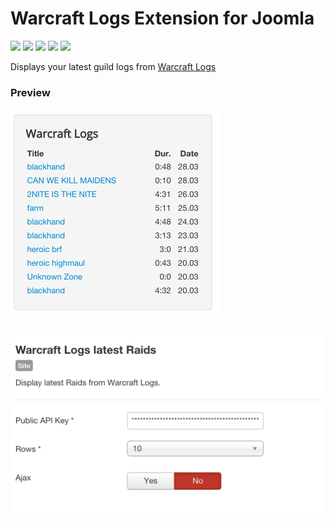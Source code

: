 # Warcraft Logs Extension for Joomla

![](https://img.shields.io/static/v1?label=Joomla&message=3.X&style=flat&logo=joomla&logoColor=orange&color=blue)
![](https://img.shields.io/github/release/z-index-net/joomla-module-wow-warcraft-logs.svg)
![](https://img.shields.io/github/downloads/z-index-net/joomla-module-wow-warcraft-logs/total.svg)
![](https://img.shields.io/badge/Maintained%3F-no-red.svg)
![](https://img.shields.io/github/license/z-index-net/joomla-module-wow-warcraft-logs.svg)

Displays your latest guild logs from [Warcraft Logs](http://www.warcraftlogs.com)

### Preview

![Screenshot](./screenshots/mod_wow_warcraftlogs.0.png?raw=true)

![Screenshot](./screenshots/mod_wow_warcraftlogs.1.png?raw=true)


